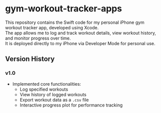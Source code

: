 # gym-workout-tracker-apps

This repository contains the Swift code for my personal iPhone gym workout tracker app, developed using Xcode.  
The app allows me to log and track workout details, view workout history, and monitor progress over time.  
It is deployed directly to my iPhone via Developer Mode for personal use.

## Version History

### v1.0
- Implemented core functionalities:
  - Log specified workouts
  - View history of logged workouts
  - Export workout data as a `.csv` file
  - Interactive progress plot for performance tracking
